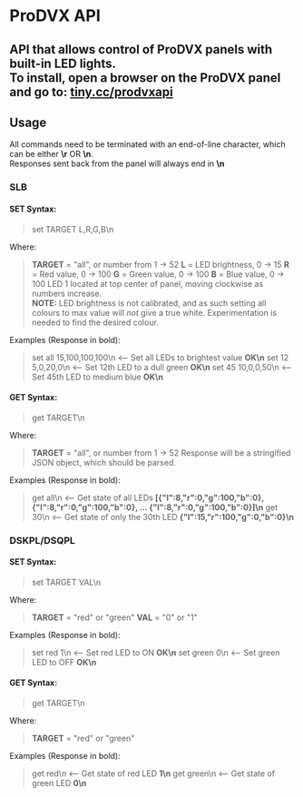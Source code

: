 # ProDVX API
API that allows control of ProDVX panels with built-in LED lights.  
To install, open a browser on the ProDVX panel and go to: [tiny.cc/prodvxapi](https://avdistributors.github.io/prodvx-api/)
---
## Usage
All commands need to be terminated with an end-of-line character, which can be either **\r** OR **\n**.  
Responses sent back from the panel will always end in **\n**  

### SLB
#### SET Syntax:
> set TARGET L,R,G,B\n

Where:
> **TARGET** = "all", or number from 1 -> 52
> **L** = LED brightness, 0 -> 15
> **R** = Red value, 0 -> 100
> **G** = Green value, 0 -> 100
> **B** = Blue value, 0 -> 100
LED 1 located at top center of panel, moving clockwise as numbers increase.  
**NOTE:** LED brightness is not calibrated, and as such setting all colours to max value will *not* give a true white. Experimentation is needed to find the desired colour.
  
Examples (Response in bold):
> set all 15,100,100,100\n  <-- Set all LEDs to brightest value
> **OK\n**
> set 12 5,0,20,0\n         <-- Set 12th LED to a dull green
> **OK\n**
> set 45 10,0,0,50\n        <-- Set 45th LED to medium blue
> **OK\n**
  
#### GET Syntax:
> get TARGET\n

Where:
> **TARGET** = "all", or number from 1 -> 52
Response will be a stringified JSON object, which should be parsed.
  
Examples (Response in bold):
> get all\n  <-- Get state of all LEDs
> **\[\{"l":8,"r":0,"g":100,"b":0\},\{"l":8,"r":0,"g":100,"b":0\}, ... \{"l":8,"r":0,"g":100,"b":0\}\]\n**
> get 30\n   <-- Get state of only the 30th LED
> **\{"l":15,"r":100,"g":0,"b":0\}\n**
  
  
### DSKPL/DSQPL
#### SET Syntax:
> set TARGET VAL\n

Where:
> **TARGET** = "red" or "green"
> **VAL** = "0" or "1"
  
Examples (Response in bold):
> set red 1\n     <-- Set red LED to ON
> **OK\n**
> set green 0\n   <-- Set green LED to OFF
> **OK\n**
  
#### GET Syntax:
> get TARGET\n

Where:
> **TARGET** = "red" or "green"
  
Examples (Response in bold):
> get red\n    <-- Get state of red LED
> **1\n**
> get green\n  <-- Get state of green LED
> **0\n**